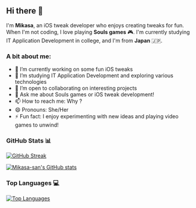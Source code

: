 ## Hi there 👋

I'm **Mikasa**, an iOS tweak developer who enjoys creating tweaks for fun. When I'm not coding, I love playing **Souls games** 🎮. I'm currently studying IT Application Development in college, and I'm from **Japan** 🇯🇵.

### A bit about me:
- 🔭 I’m currently working on some fun iOS tweaks
- 🌱 I’m studying IT Application Development and exploring various technologies
- 👯 I’m open to collaborating on interesting projects
- 💬 Ask me about Souls games or iOS tweak development!
- 📫 How to reach me: Why ?
- 😄 Pronouns: She/Her
- ⚡ Fun fact: I enjoy experimenting with new ideas and playing video games to unwind!

### GitHub Stats 📊

[![GitHub Streak](https://streak-stats.demolab.com/?user=Mikasa-san&theme=dark)](https://git.io/streak-stats)

[![Mikasa-san's GitHub stats](https://github-readme-stats.vercel.app/api?username=Mikasa-san&show_icons=true&theme=dark)](https://github.com/Mikasa-san/github-readme-stats)

### Top Languages 💻

[![Top Languages](https://github-readme-stats.vercel.app/api/top-langs/?username=Mikasa-san&layout=compact&theme=dark)](https://github.com/Mikasa-san/github-readme-stats)
